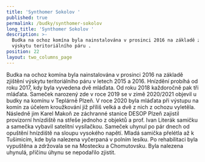 ```yaml
---
title: 'Synthomer Sokolov '
published: true
permalink: /budky/synthomer-sokolov
long_title: 'Synthomer Sokolov '
description: >-
  Budka na ochoz komína byla nainstalována v prosinci 2016 na základě zjištění
  výskytu teritoriálního páru .
position: 22
layout: two_columns_page
---
```

Budka na ochoz komína byla nainstalována v prosinci 2016 na základě zjištění výskytu teritoriálního páru v letech 2015 a 2016. Hnízdění probíhá od roku 2017, kdy byla vyvedena dvě mláďata. Od roku 2018 každoročně pak tři mláďata. Sameček narozený zde v roce 2019 se v zimě 2020/2021 objevil u budky na komínu v Teplárně Plzeň. V roce 2020 byla mláďata při výstupu na komín za účelem kroužkování již příliš velká a dvě z nich z ochozu vyletěla. Následně jim Karel Makoň ze záchranné stanice DESOP Plzeň zajistil provizorní hnízdiště na střeše jednoho z objektů a prof. Ivan Literák samičku a samečka vybavil satelitní vysílačkou. Sameček uhynul po pár dnech od opuštění hnízdiště na sloupu vysokého napětí. Mladá samička přelétla až k Tušimicím, kde byla nalezena vyčerpaná v polním lesíku. Po rehabilitaci byla vypuštěna a zdržovala se na Mostecku a Chomutovsku. Byla nalezena uhynulá, příčinu úhynu se nepodařilo zjistit.
